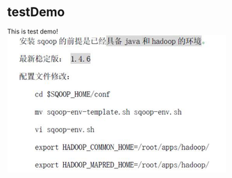 # testDemo
This is test demo!
![jing](https://github.com/CJZhaoSimons/testDemo/blob/master/360%E6%88%AA%E5%9B%BE20180622104238064.jpg?raw=true)
